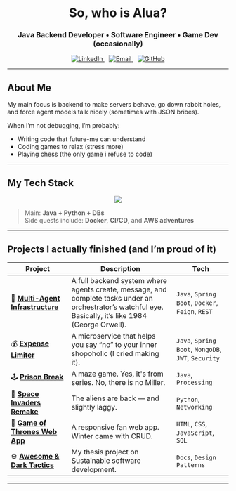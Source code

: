 <!-- HEADER -->
<h1 align="center">So, who is Alua?</h1>
<h3 align="center">Java Backend Developer • Software Engineer • Game Dev (occasionally)</h3>

<p align="center">
  <a href="https://www.linkedin.com/in/alua-rakhmankulova-424bbb28b/" target="_blank" style="margin-right: 10px;">
    <img src="https://img.shields.io/badge/LinkedIn-0077B5?style=for-the-badge&logo=linkedin&logoColor=white" alt="LinkedIn"/>
  </a>
  <a href="mailto:aluarakhmankulova2004@gmail.com" target="_blank" style="margin-right: 10px;">
    <img src="https://img.shields.io/badge/Email-D14836?style=for-the-badge&logo=gmail&logoColor=white" alt="Email"/>
  </a>
  <a href="https://github.com/ylylylimt" target="_blank">
    <img src="https://img.shields.io/badge/GitHub-181717?style=for-the-badge&logo=github&logoColor=white" alt="GitHub"/>
  </a>
</p>

---

## About Me

My main focus is backend to make servers behave, go down rabbit holes, and force agent models talk nicely (sometimes with JSON bribes). 

When I’m not debugging, I’m probably:
- Writing code that future-me can understand 
- Coding games to relax (stress more)
- Playing chess (the only game i refuse to code)
  
---

## My Tech Stack 

<p align="center">
  <img src="https://skillicons.dev/icons?i=java,spring,maven,docker,kubernetes,mongodb,postgresql,python,html,css,js,typescript,git,linux" />
</p>

> Main: **Java + Python + DBs**  
> Side quests include: **Docker**, **CI/CD**, and **AWS adventures**

---

## Projects I actually finished (and I’m proud of it)

| Project | Description | Tech |
|----------|--------------|------|
| 🧩 **[Multi-Agent Infrastructure](https://github.com/ylylylimt/Multi_Agent_Infrastructure)** | A full backend system where agents create, message, and complete tasks under an orchestrator’s watchful eye. Basically, it’s like 1984 (George Orwell). | `Java`, `Spring Boot`, `Docker`, `Feign`, `REST` |
| 💰 **[Expense Limiter](https://github.com/yourusername/Expense-Limiter)** | A microservice that helps you say “no” to your inner shopoholic (I cried making it). | `Java`, `Spring Boot`, `MongoDB`, `JWT`, `Security` |
| 🕹️ **[Prison Break](https://github.com/yourusername/Prison-Break)** | A maze game. Yes, it's from series. No, there is no Miller. | `Java`, `Processing` |
| 👾 **[Space Invaders Remake](https://github.com/yourusername/Space-Invaders-Remake)** | The aliens are back — and slightly laggy. | `Python`, `Networking` |
| 🏰 **[Game of Thrones Web App](https://github.com/yourusername/Game-of-Thrones)** | A responsive fan web app. Winter came with CRUD. | `HTML`, `CSS`, `JavaScript`, `SQL` |
| ⚙️ **[Awesome & Dark Tactics](https://github.com/S2-group/AwesomeAndDarkTactics)** | My thesis project on Sustainable software development. | `Docs`, `Design Patterns` |

---
